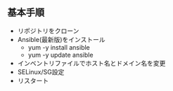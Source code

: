 ## 基本手順
- リポジトリをクローン
- Ansible(最新版)をインストール
  - yum -y install ansible
  - yum -y update ansible
- インベントリファイルでホスト名とドメイン名を変更
- SELinux/SG設定
- リスタート
